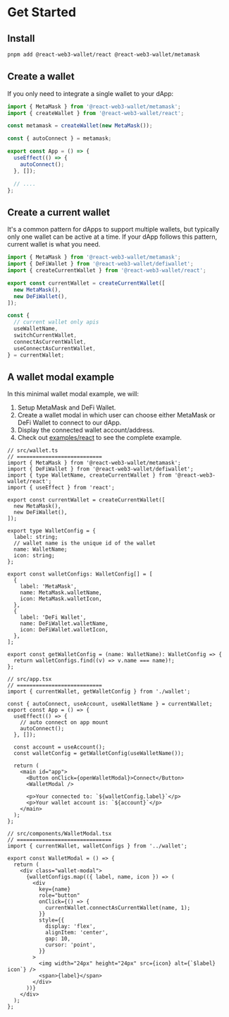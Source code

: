 # Get Started

## Install

```bash
pnpm add @react-web3-wallet/react @react-web3-wallet/metamask
```

## Create a wallet

If you only need to integrate a single wallet to your dApp:

```ts
import { MetaMask } from '@react-web3-wallet/metamask';
import { createWallet } from '@react-web3-wallet/react';

const metamask = createWallet(new MetaMask());

const { autoConnect } = metamask;

export const App = () => {
  useEffect(() => {
    autoConnect();
  }, []);

  // ....
};
```

## Create a current wallet

It's a common pattern for dApps to support multiple wallets, but typically only one wallet can be active at a time. If your dApp follows this pattern, current wallet is what you need.

```ts
import { MetaMask } from '@react-web3-wallet/metamask';
import { DeFiWallet } from '@react-web3-wallet/defiwallet';
import { createCurrentWallet } from '@react-web3-wallet/react';

export const currentWallet = createCurrentWallet([
  new MetaMask(),
  new DeFiWallet(),
]);

const {
  // current wallet only apis
  useWalletName,
  switchCurrentWallet,
  connectAsCurrentWallet,
  useConnectAsCurrentWallet,
} = currentWallet;
```

## A wallet modal example

In this minimal wallet modal example, we will:

1. Setup MetaMask and DeFi Wallet.
2. Create a wallet modal in which user can choose either MetaMask or DeFi Wallet to connect to our dApp.
3. Display the connected wallet account/address.
4. Check out [examples/react](https://github.com/web3-wallet/web3-wallet/tree/main/packages/examples/react) to see the complete example.

```tsx
// src/wallet.ts
// ===========================
import { MetaMask } from '@react-web3-wallet/metamask';
import { DeFiWallet } from '@react-web3-wallet/defiwallet';
import { type WalletName, createCurrentWallet } from '@react-web3-wallet/react';
import { useEffect } from 'react';

export const currentWallet = createCurrentWallet([
  new MetaMask(),
  new DeFiWallet(),
]);

export type WalletConfig = {
  label: string;
  // wallet name is the unique id of the wallet
  name: WalletName;
  icon: string;
};

export const walletConfigs: WalletConfig[] = [
  {
    label: 'MetaMask',
    name: MetaMask.walletName,
    icon: MetaMask.walletIcon,
  },
  {
    label: 'DeFi Wallet',
    name: DeFiWallet.walletName,
    icon: DeFiWallet.walletIcon,
  },
];

export const getWalletConfig = (name: WalletName): WalletConfig => {
  return walletConfigs.find((v) => v.name === name)!;
};

// src/app.tsx
// ===========================
import { currentWallet, getWalletConfig } from './wallet';

const { autoConnect, useAccount, useWalletName } = currentWallet;
export const App = () => {
  useEffect(() => {
    // auto connect on app mount
    autoConnect();
  }, []);

  const account = useAccount();
  const walletConfig = getWalletConfig(useWalletName());

  return (
    <main id="app">
      <Button onClick={openWalletModal}>Connect</Button>
      <WalletModal />

      <p>Your connected to: `${walletConfig.label}`</p>
      <p>Your wallet account is: `${account}`</p>
    </main>
  );
};

// src/components/WalletModal.tsx
// ==============================
import { currentWallet, walletConfigs } from '../wallet';

export const WalletModal = () => {
  return (
    <div class="wallet-modal">
      {walletConfigs.map(({ label, name, icon }) => (
        <div
          key={name}
          role="button"
          onClick={() => {
            currentWallet.connectAsCurrentWallet(name, 1);
          }}
          style={{
            display: 'flex',
            alignItem: 'center',
            gap: 10,
            cursor: 'point',
          }}
        >
          <img width="24px" height="24px" src={icon} alt={`$label} icon`} />
          <span>{label}</span>
        </div>
      ))}
    </div>
  );
};
```
